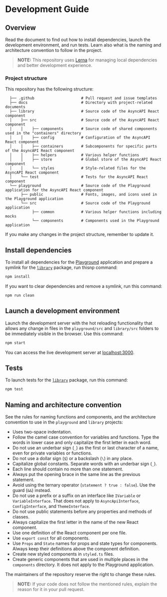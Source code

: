 # Development Guide

## Overview

Read the document to find out how to install dependencies, launch the development environment, and run tests. Learn also what is the naming and architecture convention to follow in the project.

> **NOTE:** This repository uses [Lerna](https://github.com/lerna/lerna) for managing local dependencies and better development experience.

### Project structure

This repository has the following structure:

<!-- markdownlint-disable MD040 -->

```
  ├── .github                     # Pull request and issue templates
  ├── docs                        # Directory with project-related documents
  ├── library                     # Source code of the AsyncAPI React component
  │    ├── src                    # Source code of the AsyncAPI React component
  │    │    ├── components        # Source code of shared components used in the "containers" directory
  │    │    ├── config            # Configuration of the AsyncAPI React component
  │    │    ├── containers        # Subcomponents for specific parts of the AsyncAPI React component
  │    │    ├── helpers           # Various helper functions
  │    │    ├── store             # Global store of the AsyncAPI React component
  │    │    └── styles            # Style-related files for the AsyncAPI React component
  │    └── test                   # Tests for the AsyncAPI React component
  └── playground                  # Source code of the Playground application for the AsyncAPI React component
       ├── public                 # Fonts, images, and icons used in the Playground application
       └── src                    # Source code of the Playground application
            ├── common            # Various helper functions including mocks
            └── components        # Components used in the Playground application
```

<!-- markdownlint-enable MD040 -->

If you make any changes in the project structure, remember to update it.

## Install dependencies

To install all dependencies for the [Playground](../../playground) application and prepare a symlink for the [`library`](../../library) package, run thisnp command:

```sh
npm install
```

If you want to clear dependencies and remove a symlink, run this command:

```sh
npm run clean
```

## Launch a development environment

Launch the development server with the hot reloading functionality that allows any change in files in the `playground/src` and `library/src` folders to be immediately visible in the browser. Use this command:

```sh
npm start
```

You can access the live development server at [localhost:3000](http://localhost:3000/).

## Tests

To launch tests for the [`library`](../../library) package, run this command:

```sh
npm test
```

## Naming and architecture convention

See the rules for naming functions and components, and the architecture convention to use in the `playground` and `library` projects:

- Uses two-space indentation.
- Follow the camel case convention for variables and functions. Type the words in lower case and only capitalize the first letter in each word.
- Do not use an underbar sign (`_`) as the first or last character of a name, even for private variables or functions.
- Do not use a dollar sign (`$`) or a backslash (`\`) in any place.
- Capitalize global constants. Separate words with an underbar sign (`_`).
- Each line should contain no more than one statement.
- Always put the opening brace in the same line as the previous statement.
- Avoid using the ternary operator (`statement ? true : false`). Use the guard (`&&`) instead.
- Do not use a prefix or a suffix on an interface like `IVariable` or `VariableInterface`. That does not apply to `AsyncApiInterface`, `ConfigInterface`, and `ThemeInterface`.
- Do not use public statements before any properties and methods of classes.
- Always capitalize the first letter in the name of the new React component.
- Use one definition of the React component per one file.
- Use `export const` for all components.
- Use `Props` and `State` names for props and state types for components. Always keep their definitions above the component definition.
- Create new styled components in `styled.ts` files.
- Create generic components that are used in multiple places in the `components` directory. It does not apply to the Playground application.

The maintainers of the repository reserve the right to change these rules.

> **NOTE:** If your code does not follow the mentioned rules, explain the reason for it in your pull request.
